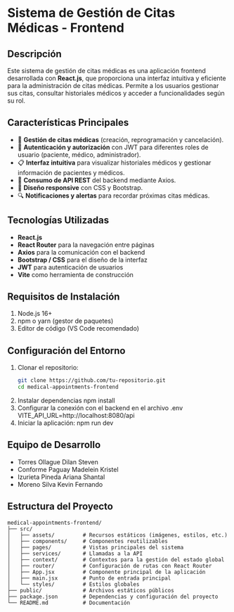 # **Sistema de Gestión de Citas Médicas - Frontend**

## **Descripción**  
Este sistema de gestión de citas médicas es una aplicación frontend desarrollada con **React.js**, que proporciona una interfaz intuitiva y eficiente para la administración de citas médicas. Permite a los usuarios gestionar sus citas, consultar historiales médicos y acceder a funcionalidades según su rol.

## **Características Principales**  
- 📅 **Gestión de citas médicas** (creación, reprogramación y cancelación).  
- 🔐 **Autenticación y autorización** con JWT para diferentes roles de usuario (paciente, médico, administrador).  
- 📋 **Interfaz intuitiva** para visualizar historiales médicos y gestionar información de pacientes y médicos.  
- 🔄 **Consumo de API REST** del backend mediante Axios.  
- 🎨 **Diseño responsive** con CSS y Bootstrap.  
- 🔍 **Notificaciones y alertas** para recordar próximas citas médicas.  

## **Tecnologías Utilizadas**  
- **React.js**  
- **React Router** para la navegación entre páginas  
- **Axios** para la comunicación con el backend  
- **Bootstrap / CSS** para el diseño de la interfaz  
- **JWT** para autenticación de usuarios  
- **Vite** como herramienta de construcción  


## **Requisitos de Instalación**  
1. Node.js 16+  
2. npm o yarn (gestor de paquetes)  
3. Editor de código (VS Code recomendado)  

## **Configuración del Entorno**  
1. Clonar el repositorio:  
   ```bash
   git clone https://github.com/tu-repositorio.git
   cd medical-appointments-frontend

2. Instalar dependencias
   npm install
3. Configurar la conexión con el backend en el archivo .env
   VITE_API_URL=http://localhost:8080/api
4. Iniciar la aplicación:
   npm run dev


## Equipo de Desarrollo
- Torres Ollague Dilan Steven
- Conforme Paguay Madelein Kristel
- Izurieta Pineda Ariana Shantal
- Moreno Silva Kevin Fernando

## **Estructura del Proyecto**  
```plaintext
medical-appointments-frontend/
├── src/
│   ├── assets/         # Recursos estáticos (imágenes, estilos, etc.)
│   ├── components/     # Componentes reutilizables
│   ├── pages/          # Vistas principales del sistema
│   ├── services/       # Llamadas a la API
│   ├── context/        # Contextos para la gestión del estado global
│   ├── router/         # Configuración de rutas con React Router
│   ├── App.jsx         # Componente principal de la aplicación
│   ├── main.jsx        # Punto de entrada principal
│   └── styles/         # Estilos globales
├── public/             # Archivos estáticos públicos
├── package.json        # Dependencias y configuración del proyecto
└── README.md           # Documentación
